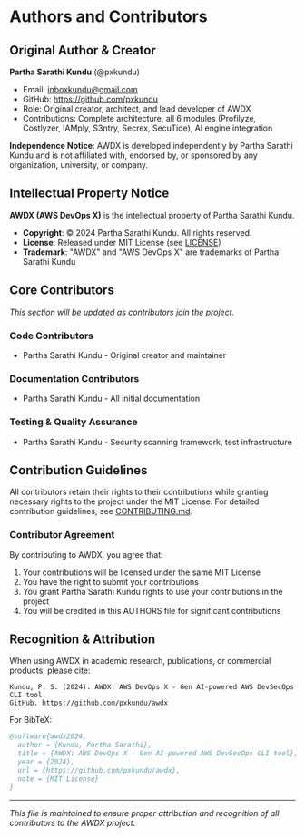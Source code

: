 # Authors and Contributors

## Original Author & Creator

**Partha Sarathi Kundu** (@pxkundu)
- Email: inboxkundu@gmail.com
- GitHub: https://github.com/pxkundu
- Role: Original creator, architect, and lead developer of AWDX
- Contributions: Complete architecture, all 6 modules (Profilyze, Costlyzer, IAMply, S3ntry, Secrex, SecuTide), AI engine integration

**Independence Notice**: AWDX is developed independently by Partha Sarathi Kundu and is not affiliated with, endorsed by, or sponsored by any organization, university, or company.

## Intellectual Property Notice

**AWDX (AWS DevOps X)** is the intellectual property of Partha Sarathi Kundu.

- **Copyright**: © 2024 Partha Sarathi Kundu. All rights reserved.
- **License**: Released under MIT License (see [LICENSE](https://github.com/pxkundu/awdx/blob/development/LICENSE))
- **Trademark**: "AWDX" and "AWS DevOps X" are trademarks of Partha Sarathi Kundu

## Core Contributors

*This section will be updated as contributors join the project.*

### Code Contributors
- Partha Sarathi Kundu - Original creator and maintainer

### Documentation Contributors
- Partha Sarathi Kundu - All initial documentation

### Testing & Quality Assurance
- Partha Sarathi Kundu - Security scanning framework, test infrastructure

## Contribution Guidelines

All contributors retain their rights to their contributions while granting necessary rights to the project under the MIT License. For detailed contribution guidelines, see [CONTRIBUTING.md](CONTRIBUTING.md).

### Contributor Agreement

By contributing to AWDX, you agree that:
1. Your contributions will be licensed under the same MIT License
2. You have the right to submit your contributions
3. You grant Partha Sarathi Kundu rights to use your contributions in the project
4. You will be credited in this AUTHORS file for significant contributions

## Recognition & Attribution

When using AWDX in academic research, publications, or commercial products, please cite:

```
Kundu, P. S. (2024). AWDX: AWS DevOps X - Gen AI-powered AWS DevSecOps CLI tool. 
GitHub. https://github.com/pxkundu/awdx
```

For BibTeX:
```bibtex
@software{awdx2024,
  author = {Kundu, Partha Sarathi},
  title = {AWDX: AWS DevOps X - Gen AI-powered AWS DevSecOps CLI tool},
  year = {2024},
  url = {https://github.com/pxkundu/awdx},
  note = {MIT License}
}
```

---

*This file is maintained to ensure proper attribution and recognition of all contributors to the AWDX project.* 